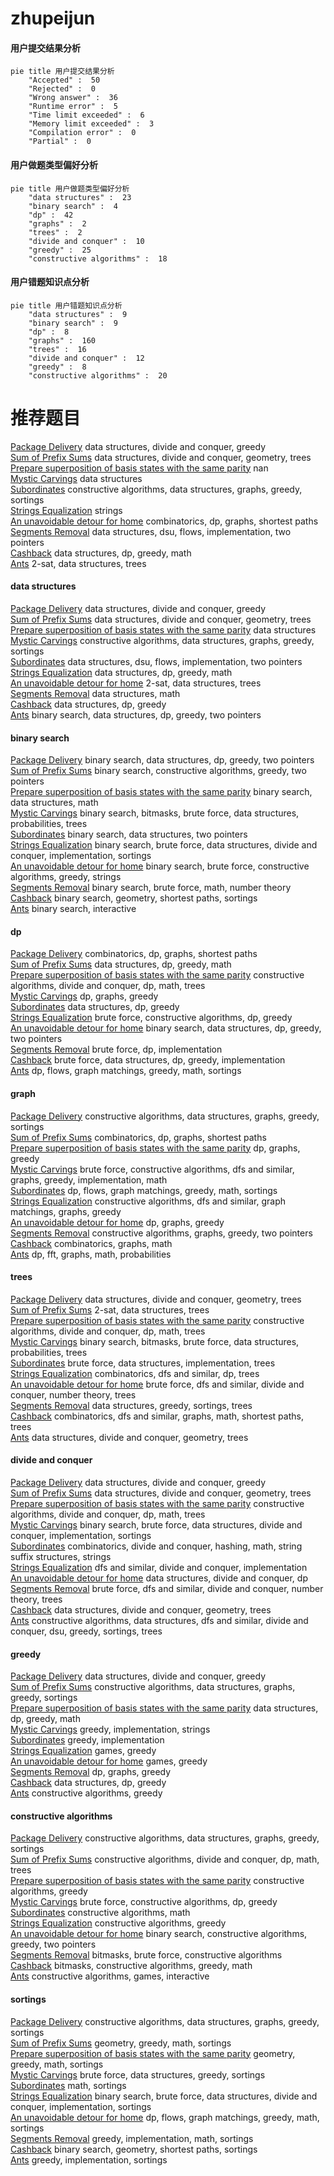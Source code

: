 # zhupeijun
<!-- tabs:start -->
#### **用户提交结果分析**

```mermaid
pie title 用户提交结果分析
    "Accepted" :  50
    "Rejected" :  0
    "Wrong answer" :  36
    "Runtime error" :  5
    "Time limit exceeded" :  6
    "Memory limit exceeded" :  3
    "Compilation error" :  0
    "Partial" :  0
```
#### **用户做题类型偏好分析**

```mermaid
pie title 用户做题类型偏好分析
    "data structures" :  23
    "binary search" :  4
    "dp" :  42
    "graphs" :  2
    "trees" :  2
    "divide and conquer" :  10
    "greedy" :  25
    "constructive algorithms" :  18
```
#### **用户错题知识点分析**

```mermaid
pie title 用户错题知识点分析
    "data structures" :  9
    "binary search" :  9
    "dp" :  8
    "graphs" :  160
    "trees" :  16
    "divide and conquer" :  12
    "greedy" :  8
    "constructive algorithms" :  20
```
<!-- tabs:end -->
# 推荐题目
[Package Delivery](http://codeforces.com/problemset/problem/627/C)		data structures,
                        divide and conquer,
                        greedy		  
[Sum of Prefix Sums](http://codeforces.com/problemset/problem/1303/G)		data structures,
                        divide and conquer,
                        geometry,
                        trees		  
[Prepare superposition of basis states with the same parity](http://codeforces.com/problemset/problem/1357/C2)		nan		  
[Mystic Carvings](http://codeforces.com/problemset/problem/297/E)		data structures		  
[Subordinates](https://codeforces.com/contest/737/problem/C)		constructive algorithms,
                        data structures,
                        graphs,
                        greedy,
                        sortings		  
[Strings Equalization](http://codeforces.com/problemset/problem/1223/B)		strings		  
[An unavoidable detour for home](http://codeforces.com/problemset/problem/814/E)		combinatorics,
                        dp,
                        graphs,
                        shortest paths		  
[Segments Removal](http://codeforces.com/problemset/problem/899/E)		data structures,
                        dsu,
                        flows,
                        implementation,
                        two pointers		  
[Cashback](http://codeforces.com/problemset/problem/940/E)		data structures,
                        dp,
                        greedy,
                        math		  
[Ants](http://codeforces.com/problemset/problem/1007/D)		2-sat,
                        data structures,
                        trees		  
<!-- tabs:start -->
#### **data structures**
[Package Delivery](http://codeforces.com/problemset/problem/627/C)		data structures,
                        divide and conquer,
                        greedy		  
[Sum of Prefix Sums](http://codeforces.com/problemset/problem/1303/G)		data structures,
                        divide and conquer,
                        geometry,
                        trees		  
[Prepare superposition of basis states with the same parity](http://codeforces.com/problemset/problem/297/E)		data structures		  
[Mystic Carvings](https://codeforces.com/contest/737/problem/C)		constructive algorithms,
                        data structures,
                        graphs,
                        greedy,
                        sortings		  
[Subordinates](http://codeforces.com/problemset/problem/899/E)		data structures,
                        dsu,
                        flows,
                        implementation,
                        two pointers		  
[Strings Equalization](http://codeforces.com/problemset/problem/940/E)		data structures,
                        dp,
                        greedy,
                        math		  
[An unavoidable detour for home](http://codeforces.com/problemset/problem/1007/D)		2-sat,
                        data structures,
                        trees		  
[Segments Removal](http://codeforces.com/problemset/problem/266/E)		data structures,
                        math		  
[Cashback](http://codeforces.com/problemset/problem/675/E)		data structures,
                        dp,
                        greedy		  
[Ants](http://codeforces.com/problemset/problem/1492/C)		binary search,
                        data structures,
                        dp,
                        greedy,
                        two pointers		  
#### **binary search**
[Package Delivery](http://codeforces.com/problemset/problem/1492/C)		binary search,
                        data structures,
                        dp,
                        greedy,
                        two pointers		  
[Sum of Prefix Sums](http://codeforces.com/problemset/problem/1463/D)		binary search,
                        constructive algorithms,
                        greedy,
                        two pointers		  
[Prepare superposition of basis states with the same parity](http://codeforces.com/problemset/problem/1490/G)		binary search,
                        data structures,
                        math		  
[Mystic Carvings](http://codeforces.com/problemset/problem/1479/D)		binary search,
                        bitmasks,
                        brute force,
                        data structures,
                        probabilities,
                        trees		  
[Subordinates](http://codeforces.com/problemset/problem/1436/E)		binary search,
                        data structures,
                        two pointers		  
[Strings Equalization](http://codeforces.com/problemset/problem/1461/D)		binary search,
                        brute force,
                        data structures,
                        divide and conquer,
                        implementation,
                        sortings		  
[An unavoidable detour for home](http://codeforces.com/problemset/problem/1493/C)		binary search,
                        brute force,
                        constructive algorithms,
                        greedy,
                        strings		  
[Segments Removal](http://codeforces.com/problemset/problem/1487/D)		binary search,
                        brute force,
                        math,
                        number theory		  
[Cashback](http://codeforces.com/problemset/problem/1486/B)		binary search,
                        geometry,
                        shortest paths,
                        sortings		  
[Ants](http://codeforces.com/problemset/problem/1486/C1)		binary search,
                        interactive		  
#### **dp**
[Package Delivery](http://codeforces.com/problemset/problem/814/E)		combinatorics,
                        dp,
                        graphs,
                        shortest paths		  
[Sum of Prefix Sums](http://codeforces.com/problemset/problem/940/E)		data structures,
                        dp,
                        greedy,
                        math		  
[Prepare superposition of basis states with the same parity](http://codeforces.com/problemset/problem/1379/E)		constructive algorithms,
                        divide and conquer,
                        dp,
                        math,
                        trees		  
[Mystic Carvings](http://codeforces.com/problemset/problem/1029/E)		dp,
                        graphs,
                        greedy		  
[Subordinates](http://codeforces.com/problemset/problem/675/E)		data structures,
                        dp,
                        greedy		  
[Strings Equalization](http://codeforces.com/problemset/problem/1373/E)		brute force,
                        constructive algorithms,
                        dp,
                        greedy		  
[An unavoidable detour for home](http://codeforces.com/problemset/problem/1492/C)		binary search,
                        data structures,
                        dp,
                        greedy,
                        two pointers		  
[Segments Removal](https://codeforces.com/contest/1457/problem/C)		brute force,
                        dp,
                        implementation		  
[Cashback](http://codeforces.com/problemset/problem/1491/C)		brute force,
                        data structures,
                        dp,
                        greedy,
                        implementation		  
[Ants](http://codeforces.com/problemset/problem/1437/C)		dp,
                        flows,
                        graph matchings,
                        greedy,
                        math,
                        sortings		  
#### **graph**
[Package Delivery](https://codeforces.com/contest/737/problem/C)		constructive algorithms,
                        data structures,
                        graphs,
                        greedy,
                        sortings		  
[Sum of Prefix Sums](http://codeforces.com/problemset/problem/814/E)		combinatorics,
                        dp,
                        graphs,
                        shortest paths		  
[Prepare superposition of basis states with the same parity](http://codeforces.com/problemset/problem/1029/E)		dp,
                        graphs,
                        greedy		  
[Mystic Carvings](http://codeforces.com/problemset/problem/1487/C)		brute force,
                        constructive algorithms,
                        dfs and similar,
                        graphs,
                        greedy,
                        implementation,
                        math		  
[Subordinates](http://codeforces.com/problemset/problem/1437/C)		dp,
                        flows,
                        graph matchings,
                        greedy,
                        math,
                        sortings		  
[Strings Equalization](http://codeforces.com/problemset/problem/1470/D)		constructive algorithms,
                        dfs and similar,
                        graph matchings,
                        graphs,
                        greedy		  
[An unavoidable detour for home](http://codeforces.com/problemset/problem/1476/C)		dp,
                        graphs,
                        greedy		  
[Segments Removal](http://codeforces.com/problemset/problem/1304/D)		constructive algorithms,
                        graphs,
                        greedy,
                        two pointers		  
[Cashback](http://codeforces.com/problemset/problem/1475/C)		combinatorics,
                        graphs,
                        math		  
[Ants](http://codeforces.com/problemset/problem/553/E)		dp,
                        fft,
                        graphs,
                        math,
                        probabilities		  
#### **trees**
[Package Delivery](http://codeforces.com/problemset/problem/1303/G)		data structures,
                        divide and conquer,
                        geometry,
                        trees		  
[Sum of Prefix Sums](http://codeforces.com/problemset/problem/1007/D)		2-sat,
                        data structures,
                        trees		  
[Prepare superposition of basis states with the same parity](http://codeforces.com/problemset/problem/1379/E)		constructive algorithms,
                        divide and conquer,
                        dp,
                        math,
                        trees		  
[Mystic Carvings](http://codeforces.com/problemset/problem/1479/D)		binary search,
                        bitmasks,
                        brute force,
                        data structures,
                        probabilities,
                        trees		  
[Subordinates](http://codeforces.com/problemset/problem/1511/C)		brute force,
                        data structures,
                        implementation,
                        trees		  
[Strings Equalization](http://codeforces.com/problemset/problem/1499/F)		combinatorics,
                        dfs and similar,
                        dp,
                        trees		  
[An unavoidable detour for home](http://codeforces.com/problemset/problem/1491/E)		brute force,
                        dfs and similar,
                        divide and conquer,
                        number theory,
                        trees		  
[Segments Removal](http://codeforces.com/problemset/problem/1466/D)		data structures,
                        greedy,
                        sortings,
                        trees		  
[Cashback](http://codeforces.com/problemset/problem/1495/D)		combinatorics,
                        dfs and similar,
                        graphs,
                        math,
                        shortest paths,
                        trees		  
[Ants](http://codeforces.com/problemset/problem/1303/G)		data structures,
                        divide and conquer,
                        geometry,
                        trees		  
#### **divide and conquer**
[Package Delivery](http://codeforces.com/problemset/problem/627/C)		data structures,
                        divide and conquer,
                        greedy		  
[Sum of Prefix Sums](http://codeforces.com/problemset/problem/1303/G)		data structures,
                        divide and conquer,
                        geometry,
                        trees		  
[Prepare superposition of basis states with the same parity](http://codeforces.com/problemset/problem/1379/E)		constructive algorithms,
                        divide and conquer,
                        dp,
                        math,
                        trees		  
[Mystic Carvings](http://codeforces.com/problemset/problem/1461/D)		binary search,
                        brute force,
                        data structures,
                        divide and conquer,
                        implementation,
                        sortings		  
[Subordinates](http://codeforces.com/problemset/problem/1466/G)		combinatorics,
                        divide and conquer,
                        hashing,
                        math,
                        string suffix structures,
                        strings		  
[Strings Equalization](http://codeforces.com/problemset/problem/1490/D)		dfs and similar,
                        divide and conquer,
                        implementation		  
[An unavoidable detour for home](https://codeforces.com/contest/1483/problem/C)		data structures,
                        divide and conquer,
                        dp		  
[Segments Removal](http://codeforces.com/problemset/problem/1491/E)		brute force,
                        dfs and similar,
                        divide and conquer,
                        number theory,
                        trees		  
[Cashback](http://codeforces.com/problemset/problem/1303/G)		data structures,
                        divide and conquer,
                        geometry,
                        trees		  
[Ants](http://codeforces.com/problemset/problem/1494/D)		constructive algorithms,
                        data structures,
                        dfs and similar,
                        divide and conquer,
                        dsu,
                        greedy,
                        sortings,
                        trees		  
#### **greedy**
[Package Delivery](http://codeforces.com/problemset/problem/627/C)		data structures,
                        divide and conquer,
                        greedy		  
[Sum of Prefix Sums](https://codeforces.com/contest/737/problem/C)		constructive algorithms,
                        data structures,
                        graphs,
                        greedy,
                        sortings		  
[Prepare superposition of basis states with the same parity](http://codeforces.com/problemset/problem/940/E)		data structures,
                        dp,
                        greedy,
                        math		  
[Mystic Carvings](http://codeforces.com/problemset/problem/1051/A)		greedy,
                        implementation,
                        strings		  
[Subordinates](http://codeforces.com/problemset/problem/369/A)		greedy,
                        implementation		  
[Strings Equalization](https://codeforces.com/contest/820/problem/C)		games,
                        greedy		  
[An unavoidable detour for home](http://codeforces.com/problemset/problem/293/A)		games,
                        greedy		  
[Segments Removal](http://codeforces.com/problemset/problem/1029/E)		dp,
                        graphs,
                        greedy		  
[Cashback](http://codeforces.com/problemset/problem/675/E)		data structures,
                        dp,
                        greedy		  
[Ants](http://codeforces.com/problemset/problem/1452/F)		constructive algorithms,
                        greedy		  
#### **constructive algorithms**
[Package Delivery](https://codeforces.com/contest/737/problem/C)		constructive algorithms,
                        data structures,
                        graphs,
                        greedy,
                        sortings		  
[Sum of Prefix Sums](http://codeforces.com/problemset/problem/1379/E)		constructive algorithms,
                        divide and conquer,
                        dp,
                        math,
                        trees		  
[Prepare superposition of basis states with the same parity](http://codeforces.com/problemset/problem/1452/F)		constructive algorithms,
                        greedy		  
[Mystic Carvings](http://codeforces.com/problemset/problem/1373/E)		brute force,
                        constructive algorithms,
                        dp,
                        greedy		  
[Subordinates](http://codeforces.com/problemset/problem/1372/C)		constructive algorithms,
                        math		  
[Strings Equalization](http://codeforces.com/problemset/problem/1493/A)		constructive algorithms,
                        greedy		  
[An unavoidable detour for home](http://codeforces.com/problemset/problem/1463/D)		binary search,
                        constructive algorithms,
                        greedy,
                        two pointers		  
[Segments Removal](https://codeforces.com/contest/1456/problem/B)		bitmasks,
                        brute force,
                        constructive algorithms		  
[Cashback](http://codeforces.com/problemset/problem/1492/D)		bitmasks,
                        constructive algorithms,
                        greedy,
                        math		  
[Ants](https://codeforces.com/contest/1504/problem/D)		constructive algorithms,
                        games,
                        interactive		  
#### **sortings**
[Package Delivery](https://codeforces.com/contest/737/problem/C)		constructive algorithms,
                        data structures,
                        graphs,
                        greedy,
                        sortings		  
[Sum of Prefix Sums](https://codeforces.com/contest/1496/problem/C)		geometry,
                        greedy,
                        math,
                        sortings		  
[Prepare superposition of basis states with the same parity](http://codeforces.com/problemset/problem/1495/A)		geometry,
                        greedy,
                        math,
                        sortings		  
[Mystic Carvings](http://codeforces.com/problemset/problem/1497/A)		brute force,
                        data structures,
                        greedy,
                        sortings		  
[Subordinates](http://codeforces.com/problemset/problem/1427/A)		math,
                        sortings		  
[Strings Equalization](http://codeforces.com/problemset/problem/1461/D)		binary search,
                        brute force,
                        data structures,
                        divide and conquer,
                        implementation,
                        sortings		  
[An unavoidable detour for home](http://codeforces.com/problemset/problem/1437/C)		dp,
                        flows,
                        graph matchings,
                        greedy,
                        math,
                        sortings		  
[Segments Removal](http://codeforces.com/problemset/problem/1473/A)		greedy,
                        implementation,
                        math,
                        sortings		  
[Cashback](http://codeforces.com/problemset/problem/1486/B)		binary search,
                        geometry,
                        shortest paths,
                        sortings		  
[Ants](http://codeforces.com/problemset/problem/1480/B)		greedy,
                        implementation,
                        sortings		  
<!-- tabs:end -->
